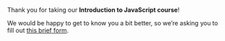 Thank you for taking our **Introduction to JavaScript course**!

We would be happy to get to know you a bit better, so we’re asking you to fill out [this brief form](https://surveys.jetbrains.com/s3/getting-to-know-the-student-introduction-to-javascript).